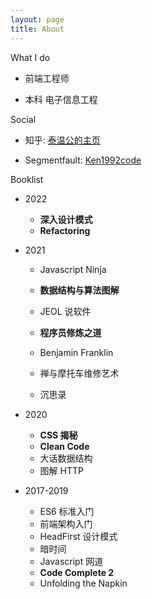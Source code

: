 ```yaml
---
layout: page
title: About
---
```




What I do

- 前端工程师

- 本科 电子信息工程

Social

- 知乎: [泰温公的主页](https://www.zhihu.com/people/ma-zhao-keng)

- Segmentfault: [Ken1992code](https://segmentfault.com/u/chongdianqishi)

Booklist

- 2022
    - **深入设计模式**
    - **Refactoring**
    
- 2021

    - Javascript Ninja

    - **数据结构与算法图解**
    - JEOL 说软件
    - **程序员修炼之道**
    - Benjamin Franklin
    - 禅与摩托车维修艺术
    - 沉思录

- 2020

    - **CSS 揭秘**
    - **Clean Code**
    - 大话数据结构
    - 图解 HTTP

- 2017-2019

    - ES6 标准入门
    - 前端架构入门
    - HeadFirst 设计模式
    - 暗时间
    - Javascript 网道
    - **Code Complete 2**
    - Unfolding the Napkin

